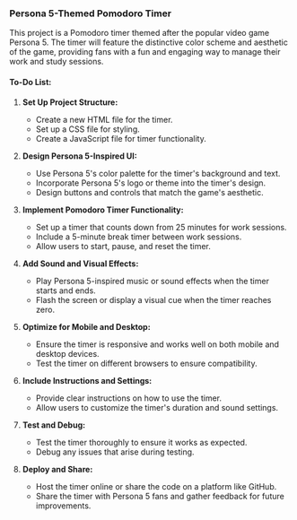 ### Persona 5-Themed Pomodoro Timer

This project is a Pomodoro timer themed after the popular video game Persona 5. The timer will feature the distinctive color scheme and aesthetic of the game, providing fans with a fun and engaging way to manage their work and study sessions.

#### To-Do List:

1. **Set Up Project Structure:**

   - Create a new HTML file for the timer.
   - Set up a CSS file for styling.
   - Create a JavaScript file for timer functionality.

2. **Design Persona 5-Inspired UI:**

   - Use Persona 5's color palette for the timer's background and text.
   - Incorporate Persona 5's logo or theme into the timer's design.
   - Design buttons and controls that match the game's aesthetic.

3. **Implement Pomodoro Timer Functionality:**

   - Set up a timer that counts down from 25 minutes for work sessions.
   - Include a 5-minute break timer between work sessions.
   - Allow users to start, pause, and reset the timer.

4. **Add Sound and Visual Effects:**

   - Play Persona 5-inspired music or sound effects when the timer starts and ends.
   - Flash the screen or display a visual cue when the timer reaches zero.

5. **Optimize for Mobile and Desktop:**

   - Ensure the timer is responsive and works well on both mobile and desktop devices.
   - Test the timer on different browsers to ensure compatibility.

6. **Include Instructions and Settings:**

   - Provide clear instructions on how to use the timer.
   - Allow users to customize the timer's duration and sound settings.

7. **Test and Debug:**

   - Test the timer thoroughly to ensure it works as expected.
   - Debug any issues that arise during testing.

8. **Deploy and Share:**
   - Host the timer online or share the code on a platform like GitHub.
   - Share the timer with Persona 5 fans and gather feedback for future improvements.
